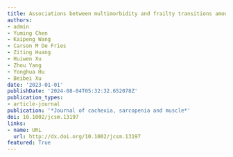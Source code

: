 ```yaml
---
title: Associations between multimorbidity and frailty transitions among older Americans
authors:
- admin
- Yuming Chen
- Kaipeng Wang
- Carson M De Fries
- Ziting Huang
- Huiwen Xu
- Zhou Yang
- Yonghua Hu
- Beibei Xu
date: '2023-01-01'
publishDate: '2024-08-04T05:32:32.652078Z'
publication_types:
- article-journal
publication: '*Journal of cachexia, sarcopenia and muscle*'
doi: 10.1002/jcsm.13197
links:
- name: URL
  url: http://dx.doi.org/10.1002/jcsm.13197
featured: True
---
```

